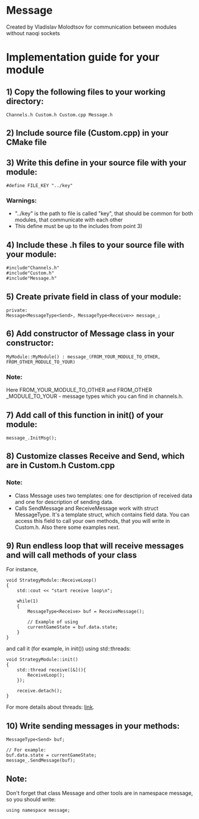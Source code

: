 # Message

Created by Vladislav Molodtsov for communication between modules without naoqi sockets

# Implementation guide for your module

## 1) Copy the following files to your working directory:

```
Channels.h Custom.h Custom.cpp Message.h
```

## 2) Include source file (Custom.cpp) in your CMake file

## 3) Write this define in your source file with your module:

```
#define FILE_KEY "../key"
```

### Warnings: 
* "../key" is the path to file is called "key", that
should be common for both modules, that communicate with each other
* This define must be up to the includes from point 3)

## 4) Include these .h files to your source file with your module:

```
#include"Channels.h"
#include"Custom.h"
#include"Message.h"
```

## 5) Create private field in class of your module:

```
private:
Message<MessageType<Send>, MessageType<Receive>> message_;
```

## 6) Add constructor of Message class in your constructor:

```
MyModule::MyModule() : message_(FROM_YOUR_MODULE_TO_OTHER, FROM_OTHER_MODULE_TO_YOUR)
```

### Note:
Here FROM\_YOUR\_MODULE\_TO\_OTHER and FROM\_OTHER    \_MODULE\_TO\_YOUR - message types which you can find in channels.h.

## 7) Add call of this function in init() of your module:

```
message_.InitMsg();
```

## 8) Customize classes Receive and Send, which are in Custom.h Custom.cpp

### Note:
* Class Message uses two templates: one for desctiprion
of received data and one for description of sending data.
* Calls SendMessage and ReceiveMessage work with struct MessageType<T>. It's a template struct, which
contains field data. You can access this field to call your own
methods, that you will write in Custom.h. Also there some examples
next.

## 9) Run endless loop that will receive messages and will call methods of your class

For instance,

```
void StrategyModule::ReceiveLoop()
{
    std::cout << "start receive loop\n";

    while(1)
    {
        MessageType<Receive> buf = ReceiveMessage();

        // Example of using
        currentGameState = buf.data.state;
    }
}
```

and call it (for example, in init()) using std::threads:

```
void StrategyModule::init()
{
    std::thread receive([&](){
        ReceiveLoop();
    });

    receive.detach();
}
```

For more details about threads: [link](//https://en.cppreference.com/w/cpp/thread/thread/detach).

## 10) Write sending messages in your methods:

```
MessageType<Send> buf;

// For example:
buf.data.state = currentGameState;
message_.SendMessage(buf);
```
## Note:
Don't forget that class Message and other tools are in namespace message, so you should write:
```
using namespace message;
```

